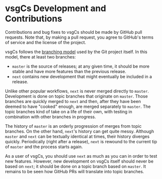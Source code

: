 # vsgCs Development and Contributions

Contributions and bug fixes to vsgCs should be made by GitHub pull requests. Note that, by making a pull request, you agree to GitHub's terms of service and the license of the project.

vsgCs follows the [branching model](https://git-scm.com/docs/gitworkflows) used by the Git project itself. In this model, there at least two branches:
- `master` is the source of releases; at any given time, it should be more stable and have more features than the previous release.
- `next` contains new development that might eventually be included in a release.

Unlike other popular workflows, `next` is never merged directly to `master`. Development is done on topic branches that originate on `master`. Those branches are quickly merged to `next` and then, after they have been deemed to have "cooked" enough, are merged separately to `master`. The topic branches kind of take on a life of their own, with testing in combination with other branches in progress.

The history of `master` is an orderly progression of merges from topic branches. On the other hand, `next`'s history can get quite messy. Although `master` and `next` can be textually identical at times, their history diverges quickly. Periodically (right after a release), `next` is rewound to the current tip of `master` and the process starts again.

As a user of vsgCs, you should use `next` as much as you can in order to test new features. However, new development on vsgCs itself should never be based on `next`; it should be done on a topic branch based on `master`. It remains to be seen how GitHub PRs will translate into topic branches.

